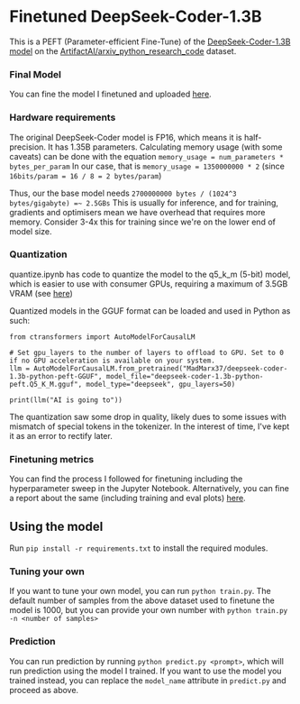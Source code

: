 # Finetuned DeepSeek-Coder-1.3B
This is a PEFT (Parameter-efficient Fine-Tune) of the [DeepSeek-Coder-1.3B model](https://huggingface.co/deepseek-ai/deepseek-coder-1.3b-base) on the [ArtifactAI/arxiv_python_research_code](https://huggingface.co/datasets/ArtifactAI/arxiv_python_research_code) dataset.

### Final Model
You can fine the model I finetuned and uploaded [here](https://huggingface.co/MadMarx37/deepseek-coder-1.3b-python-peft).

### Hardware requirements
The original DeepSeek-Coder model is FP16, which means it is half-precision. It has 1.35B parameters.
Calculating memory usage (with some caveats) can be done with the equation `memory_usage = num_parameters * bytes_per_param`
In our case, that is `memory_usage = 1350000000 * 2` (since `16bits/param = 16 / 8 = 2 bytes/param`)

Thus, our the base model needs `2700000000 bytes / (1024^3 bytes/gigabyte) =~ 2.5GBs`
This is usually for inference, and for training, gradients and optimisers mean we have overhead that requires more memory. Consider 3-4x this for training since we're on the lower end of model size.

### Quantization
quantize.ipynb has code to quantize the model to the q5_k_m (5-bit) model, which is easier to use with consumer GPUs, requiring a maximum of 3.5GB VRAM (see [here](https://huggingface.co/TheBloke/deepseek-coder-1.3b-base-GGUF))

Quantized models in the GGUF format can be loaded and used in Python as such:
```
from ctransformers import AutoModelForCausalLM

# Set gpu_layers to the number of layers to offload to GPU. Set to 0 if no GPU acceleration is available on your system.
llm = AutoModelForCausalLM.from_pretrained("MadMarx37/deepseek-coder-1.3b-python-peft-GGUF", model_file="deepseek-coder-1.3b-python-peft.Q5_K_M.gguf", model_type="deepseek", gpu_layers=50)

print(llm("AI is going to"))
```

The quantization saw some drop in quality, likely dues to some issues with mismatch of special tokens in the tokenizer. In the interest of time, I've kept it as an error to rectify later.

### Finetuning metrics
You can find the process I followed for finetuning including the hyperparameter sweep in the Jupyter Notebook. 
Alternatively, you can fine a report about the same (including training and eval plots) [here](https://api.wandb.ai/links/kevinv3796/nzt0ndnq).

## Using the model
Run `pip install -r requirements.txt` to install the required modules.

### Tuning your own
If you want to tune your own model, you can run `python train.py`. The default number of samples from the above dataset used
to finetune the model is 1000, but you can provide your own number with `python train.py -n <number of samples>`

### Prediction
You can run prediction by running `python predict.py <prompt>`, which will run prediction using the model I trained.
If you want to use the model you trained instead, you can replace the `model_name` attribute in `predict.py` and proceed as above.